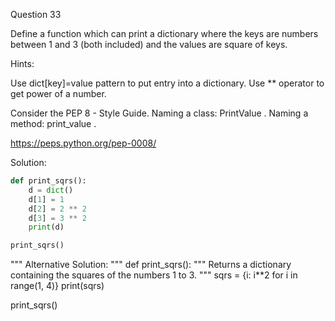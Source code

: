 Question 33

Define a function which can print a dictionary where the keys are numbers between 1 and 3 
(both included) and the values are square of keys.

Hints:

Use dict[key]=value pattern to put entry into a dictionary.
Use ** operator to get power of a number.

Consider the PEP 8 - Style Guide. Naming a class: PrintValue . Naming a method: print_value .

https://peps.python.org/pep-0008/

Solution:
```python
def print_sqrs():
    d = dict()
    d[1] = 1
    d[2] = 2 ** 2
    d[3] = 3 ** 2
    print(d)

print_sqrs()
```

"""
Alternative Solution:
"""
def print_sqrs():
    """
    Returns a dictionary containing the squares of the numbers 1 to 3.
    """
    sqrs = {i: i**2 for i in range(1, 4)}
    print(sqrs)

print_sqrs()
